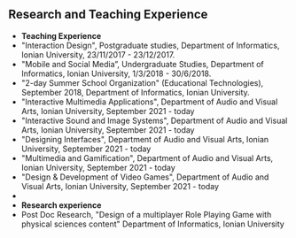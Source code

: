 ## Research and Teaching Experience
* **Teaching Experience**
* "Interaction Design", Postgraduate studies, Department of Informatics, Ionian University, 23/11/2017 - 23/12/2017.
* "Mobile and Social Media”, Undergraduate Studies, Department of Informatics, Ionian University, 1/3/2018 - 30/6/2018.
* "2-day Summer School Organization" (Educational Technologies), September 2018, Department of Informatics, Ionian University.
* "Interactive Multimedia Applications", Department of Audio and Visual Arts, Ionian University, September 2021 - today
* "Interactive Sound and Image Systems", Department of Audio and Visual Arts, Ionian University, September 2021 - today
* "Designing Interfaces", Department of Audio and Visual Arts, Ionian University, September 2021 - today
* "Multimedia and Gamification", Department of Audio and Visual Arts, Ionian University, September 2021 - today
* "Design & Development of Video Games", Department of Audio and Visual Arts, Ionian University, September 2021 - today
* 
* **Research experience**
* Post Doc Research, "Design of a multiplayer Role Playing Game with physical sciences content" Department of Informatics, Ionian University
